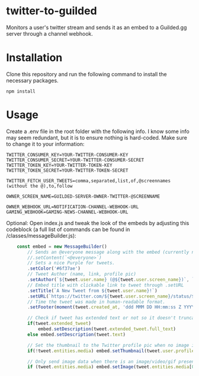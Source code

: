 # twitter-to-guilded
Monitors a user's twitter stream and sends it as an embed to a Guilded.gg server through a channel webhook.

# Installation
Clone this repository and run the following command to install the necessary packages.
```
npm install
```
# Usage
Create a .env file in the root folder with the following info. I know some info may seem redundant, but it is to ensure nothing is hard-coded. Make sure to change it to your information:
```
TWITTER_CONSUMER_KEY=YOUR-TWITTER-CONSUMER-KEY
TWITTER_CONSUMER_SECRET=YOUR-TWITTER-CONSUMER-SECRET
TWITTER_TOKEN_KEY=YOUR-TWITTER-TOKEN-KEY
TWITTER_TOKEN_SECRET=YOUR-TWITTER-TOKEN-SECRET

TWITTER_FETCH_USER_TWEETS=comma,separated,list,of,@screennames (without the @),to,follow

OWNER_SCREEN_NAME=GUILDED-SERVER-OWNER-TWITTER-@SCREENNAME

OWNER_WEBHOOK_URL=NOTIFICATION-CHANNEL-WEBHOOK-URL
GAMING_WEBHOOK=GAMING-NEWS-CHANNEL-WEBHOOK-URL
```

Optional: Open index.js and tweak the look of the embeds by adjusting this codeblock (a full list of commands can be found in /classes/messageBuilder.js):
```js
	const embed = new MessageBuilder()
		// Sends an @everyone message along with the embed (currently not supported by Guilded)
		//.setContent(`<@everyone>`)
		// Sets a nice Purple for tweets.
		.setColor('#6f37ae')
		// Tweet Author (name, link, profile pic)
		.setAuthor(`${tweet.user.name} (@${tweet.user.screen_name})`, `https://twitter.com/${tweet.user.screen_name}`, `${tweet.user.profile_image_url_https}`)
		// Embed title with clickable link to tweet through .setURL
		.setTitle(`A New Tweet from ${tweet.user.name}!`)
		.setURL(`https://twitter.com/${tweet.user.screen_name}/status/${tweet.id_str}`)
		// Time the tweet was made in human-readable format.
		.setFooter(moment(tweet.created_at, 'ddd MMM DD HH:mm:ss Z YYYY').local().format('MMMM Do YYYY, h:mm a'))

		// Check if tweet has extended text or not so it doesn't truncate
		if(tweet.extended_tweet)
			embed.setDescription(tweet.extended_tweet.full_text)
		else embed.setDescription(tweet.text)

		// Set the thumbnail to the Twitter profile pic when no image is present
		if(!tweet.entities.media) embed.setThumbnail(tweet.user.profile_image_url_https)

		// Only send image data when there is an image/video/gif present.
		if (tweet.entities.media) embed.setImage(tweet.entities.media[0].media_url)
```